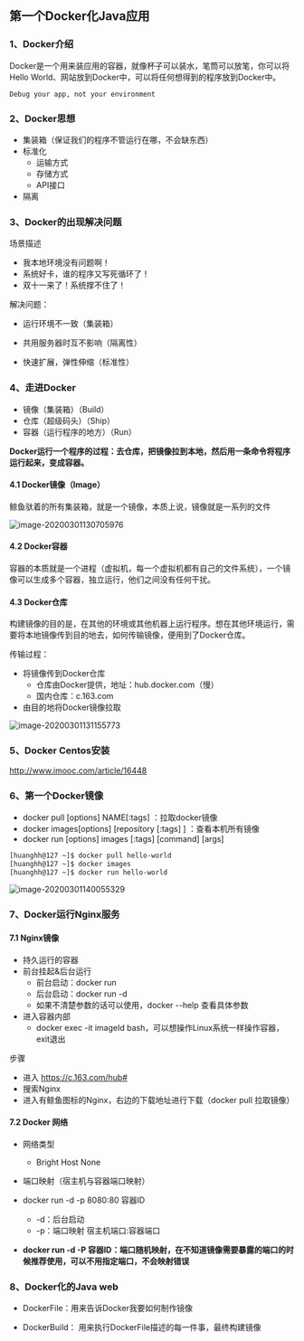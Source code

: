 ## 第一个Docker化Java应用

### 1、Docker介绍

Docker是一个用来装应用的容器，就像杯子可以装水，笔筒可以放笔，你可以将Hello World、网站放到Docker中，可以将任何想得到的程序放到Docker中。

```text
Debug your app, not your environment
```

### 2、Docker思想

- 集装箱（保证我们的程序不管运行在哪，不会缺东西）
- 标准化
  - 运输方式
  - 存储方式
  - API接口
- 隔离

### 3、Docker的出现解决问题

场景描述

- 我本地环境没有问题啊！
- 系统好卡，谁的程序又写死循环了！
- 双十一来了！系统撑不住了！

解决问题：

- 运行环境不一致（集装箱）

- 共用服务器时互不影响（隔离性）

- 快速扩展，弹性伸缩（标准性）

### 4、走进Docker

- 镜像（集装箱）（Build）
- 仓库（超级码头）（Ship）
- 容器（运行程序的地方）（Run）

**Docker运行一个程序的过程：去仓库，把镜像拉到本地，然后用一条命令将程序运行起来，变成容器。**

#### 4.1 Docker镜像（Image）

鲸鱼驮着的所有集装箱，就是一个镜像，本质上说，镜像就是一系列的文件

![image-20200301130705976](http://jn-hhh.oss-cn-hangzhou.aliyuncs.com/image-20200301130705976.png)

#### 4.2 Docker容器

容器的本质就是一个进程（虚拟机，每一个虚拟机都有自己的文件系统），一个镜像可以生成多个容器，独立运行，他们之间没有任何干扰。

#### 4.3 Docker仓库

构建镜像的目的是，在其他的环境或其他机器上运行程序。想在其他环境运行，需要将本地镜像传到目的地去，如何传输镜像，便用到了Docker仓库。

传输过程：

- 将镜像传到Docker仓库
  - 仓库由Docker提供，地址：hub.docker.com（慢）
  - 国内仓库：c.163.com
- 由目的地将Docker镜像拉取

![image-20200301131155773](http://jn-hhh.oss-cn-hangzhou.aliyuncs.com/image-20200301131155773.png)

### 5、Docker Centos安装

 http://www.imooc.com/article/16448 

### 6、第一个Docker镜像

- docker pull [options] NAME[:tags] ：拉取docker镜像
- docker images[options] [repository [:tags] ] ：查看本机所有镜像
- docker run [options] images [:tags] [command] [args]

```bash
[huanghh@127 ~]$ docker pull hello-world
[huanghh@127 ~]$ docker images
[huanghh@127 ~]$ docker run hello-world
```

![image-20200301140055329](http://jn-hhh.oss-cn-hangzhou.aliyuncs.com/image-20200301140055329.png)

### 7、Docker运行Nginx服务

#### 7.1 Nginx镜像

- 持久运行的容器
- 前台挂起&后台运行
  - 前台启动：docker run
  - 后台启动：docker run -d
  - 如果不清楚参数的话可以使用，docker --help 查看具体参数
- 进入容器内部
  - docker exec -it imageId bash，可以想操作Linux系统一样操作容器，exit退出

步骤

- 进入 https://c.163.com/hub#
- 搜索Nginx
- 进入有鲸鱼图标的Nginx，右边的下载地址进行下载（docker pull 拉取镜像）

#### 7.2 Docker 网络

- 网络类型
  - Bright 		Host 		None
- 端口映射（宿主机与容器端口映射）

- docker run -d -p 8080:80 容器ID
  - -d：后台启动
  - -p：端口映射 宿主机端口:容器端口
- **docker run -d -P 容器ID：端口随机映射，在不知道镜像需要暴露的端口的时候推荐使用，可以不用指定端口，不会映射错误**

### 8、Docker化的Java web

- DockerFile：用来告诉Docker我要如何制作镜像

- DockerBuild： 用来执行DockerFile描述的每一件事，最终构建镜像

